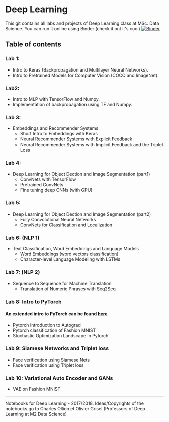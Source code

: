 # Deep Learning

This git contains all labs and projects of Deep Learning class at MSc. Data Science.
You can run it online using Binder (check it out it's cool) [![Binder](https://mybinder.org/badge.svg)](https://mybinder.org/v2/gh/imadelhanafi/Deep-Learning-Labs/master)

## Table of contents

### Lab 1: 
- Intro to Keras (Backpropagation and Multilayer Neural Networks).
- Intro to Pretrained Models for Computer Vision (COCO and ImageNet).

### Lab2:
- Intro to MLP with TensorFlow and Numpy.
- Implementation of backpropagation using TF and Numpy.


### Lab 3: 
- Embeddings and Recommender Systems
	- Short Intro to Embeddings with Keras
	- Neural Recommender Systems with Explicit Feedback
	- Neural Recommender Systems with Implicit Feedback and the Triplet Loss

### Lab 4:
- Deep Learning for Object Dection and Image Segmentation (part1)
	- ConvNets with TensorFlow
	- Pretrained ConvNets
	- Fine tuning deep CNNs (with GPU)

### Lab 5:
- Deep Learning for Object Dection and Image Segmentation (part2)
	- Fully Convolutional Neural Networks 
	- ConvNets for Classification and Localization

### Lab 6: (NLP 1)

- Text Classification, Word Embeddings and Language Models
	- Word Embeddings (word vectors classification)
	- Character-level Language Modeling with LSTMs
	
### Lab 7: (NLP 2)

-  Sequence to Sequence for Machine Translation
	- Translation of Numeric Phrases with Seq2Seq
	
### Lab 8:  Intro to PyTorch 
#### An extended intro to PyTorch can be found [here](https://github.com/imadelh/PyTorch-Hands-on)
- Pytorch Introduction to Autograd
- Pytorch classification of Fashion MNIST
- Stochastic Optimization Landscape in Pytorch
### Lab 9: Siamese Networks and Triplet loss
- Face verification using Siamese Nets
- Face verification using Triplet loss


### Lab 10: Variational Auto Encoder and GANs
- VAE on Fashion MNIST




----- 
Notebooks for Deep Learning - 2017/2018.
Ideas/Copyrights of the notebooks go to Charles Ollion et Olivier Grisel (Professors of Deep Learning at M2 Data Science)
